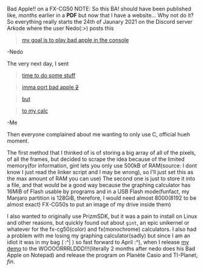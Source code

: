 Bad Apple!! on a FX-CG50
NOTE: So this BA! should have been published like, *months* earlier in a **PDF** but now that I have a website... Why not do it?
So everything really starts the 24th of Jaunary 2021 on the Discord server Arkode where the user Nedo(:>) posts this
> [my goal is to play bad apple in the console](https://discord.com/channels/706241564350873684/706243286557523999/802988192601079839)

-Nedo

The very next day, I sent
> [time to do some stuff](https://discord.com/channels/706241564350873684/793164407977934918/803350180287479829)

> [imma port bad apple ~~2~~](https://discord.com/channels/706241564350873684/793164407977934918/803350205700898826)

> [but](https://discord.com/channels/706241564350873684/793164407977934918/803350218166108242)

> [to my calc](https://discord.com/channels/706241564350873684/793164407977934918/803350227250970664)

-Me

Then everyone complained about me wanting to only use C, official hueh moment.

The first method that I thinked of is of storing a big array of all of the pixels, of all the frames, but decided to scrape the idea because of the limited memory(for information, gint lets you only use 500kB of RAM(source: I dont know I just read the linker script and I may be wrong), so I'll just set this as the max amount of RAM you can use)
The second one is just to store it into a file, and that would be a good way because the graphing calculator has 16MiB of Flash usable by programs and in a USB Flash mode(funfact, my Manjaro partition is 128GiB, therefore, I would need almost 8000(8192 to be almost exact) FX-CG50s to put an image of my drive inside them)

I also wanted to originally use PrizmSDK, but it was a pain to install on Linux and other reasons, but quickly found out about `gint`, an epic unikernel or whatever for the fx-cg50(color) and fx(monochrome) calculators.
I also had a problem with me losing my graphing calculator(sadly) but since I am an idiot it was in my bag ( :^| ) so fast forward to April :^), when I release [my demo](https://youtu.be/0to33n63xKo) to the WOOOORRRLDDD!!!(literally 2 months after nedo does his Bad Apple on Notepad) and release the program on Planète Casio and TI-Planet, *fin*.

